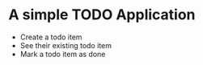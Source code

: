 # A simple TODO Application

- Create a todo item
- See their existing todo item
- Mark a todo item as done
